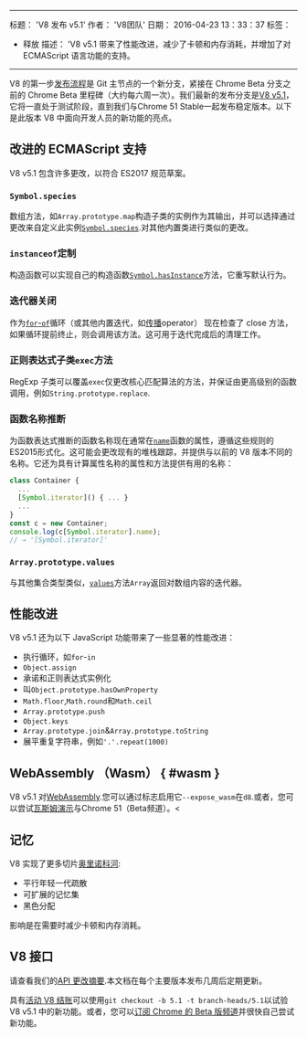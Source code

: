 ***

标题： 'V8 发布 v5.1'
作者： 'V8团队'
日期： 2016-04-23 13：33：37
标签：

*   释放
    描述： 'V8 v5.1 带来了性能改进，减少了卡顿和内存消耗，并增加了对 ECMAScript 语言功能的支持。

***

V8 的第一步[发布流程](/docs/release-process)是 Git 主节点的一个新分支，紧接在 Chrome Beta 分支之前的 Chrome Beta 里程碑（大约每六周一次）。我们最新的发布分支是[V8 v5.1](https://chromium.googlesource.com/v8/v8.git/+log/branch-heads/5.1)，它将一直处于测试阶段，直到我们与Chrome 51 Stable一起发布稳定版本。以下是此版本 V8 中面向开发人员的新功能的亮点。

## 改进的 ECMAScript 支持

V8 v5.1 包含许多更改，以符合 ES2017 规范草案。

### `Symbol.species`

数组方法，如`Array.prototype.map`构造子类的实例作为其输出，并可以选择通过更改来自定义此实例[`Symbol.species`](https://developer.mozilla.org/en-US/docs/Web/JavaScript/Reference/Global_Objects/Symbol/species).对其他内置类进行类似的更改。

### `instanceof`定制

构造函数可以实现自己的构造函数[`Symbol.hasInstance`](https://developer.mozilla.org/en-US/docs/Web/JavaScript/Reference/Global_Objects/Symbol#Other_symbols)方法，它重写默认行为。

### 迭代器关闭

作为[`for`-`of`](https://developer.mozilla.org/en-US/docs/Web/JavaScript/Reference/Statements/for...of)循环（或其他内置迭代，如[传播](https://developer.mozilla.org/en-US/docs/Web/JavaScript/Reference/Operators/Spread_operator)operator） 现在检查了 close 方法，如果循环提前终止，则会调用该方法。这可用于迭代完成后的清理工作。

### 正则表达式子类`exec`方法

RegExp 子类可以覆盖`exec`仅更改核心匹配算法的方法，并保证由更高级别的函数调用，例如`String.prototype.replace`.

### 函数名称推断

为函数表达式推断的函数名称现在通常在[`name`](https://developer.mozilla.org/en-US/docs/Web/JavaScript/Reference/Global_Objects/Function/name)函数的属性，遵循这些规则的ES2015形式化。这可能会更改现有的堆栈跟踪，并提供与以前的 V8 版本不同的名称。它还为具有计算属性名称的属性和方法提供有用的名称：

```js
class Container {
  ...
  [Symbol.iterator]() { ... }
  ...
}
const c = new Container;
console.log(c[Symbol.iterator].name);
// → '[Symbol.iterator]'
```

### `Array.prototype.values`

与其他集合类型类似，[`values`](https://developer.mozilla.org/en-US/docs/Web/JavaScript/Reference/Global_Objects/Array/values)方法`Array`返回对数组内容的迭代器。

## 性能改进

V8 v5.1 还为以下 JavaScript 功能带来了一些显著的性能改进：

*   执行循环，如`for`-`in`
*   `Object.assign`
*   承诺和正则表达式实例化
*   叫`Object.prototype.hasOwnProperty`
*   `Math.floor`,`Math.round`和`Math.ceil`
*   `Array.prototype.push`
*   `Object.keys`
*   `Array.prototype.join`&`Array.prototype.toString`
*   展平重复字符串，例如`'.'.repeat(1000)`

## WebAssembly （Wasm） { #wasm }

V8 v5.1 对[WebAssembly](/blog/webassembly-experimental).您可以通过标志启用它`--expose_wasm`在`d8`.或者，您可以尝试[瓦斯姆演示](https://webassembly.github.io/demo/)与Chrome 51（Beta频道）。<

## 记忆

V8 实现了更多切片[奥里诺科河](/blog/orinoco):

*   平行年轻一代疏散
*   可扩展的记忆集
*   黑色分配

影响是在需要时减少卡顿和内存消耗。

## V8 接口

请查看我们的[API 更改摘要](https://bit.ly/v8-api-changes).本文档在每个主要版本发布几周后定期更新。

具有[活动 V8 结账](https://v8.dev/docs/source-code#using-git)可以使用`git checkout -b 5.1 -t branch-heads/5.1`以试验 V8 v5.1 中的新功能。或者，您可以[订阅 Chrome 的 Beta 版频道](https://www.google.com/chrome/browser/beta.html)并很快自己尝试新功能。

